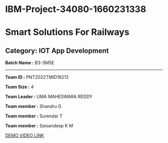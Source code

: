 # IBM-Project-34080-1660231338

# Smart Solutions For Railways


## Category: IOT App Development


**Batch Name :** B3-3M5E

---

**Team ID :** PNT2022TMID16212

**Team Size :** 4

**Team Leader :**  UMA MAHESWARA REDDY

**Team member :** Shandru G

**Team member :** Surendar T

**Team member :** Saisandeep K M



[DEMO VIDEO LINK](https://drive.google.com/drive/folders/1NxHhzRa6a_LfdI9F2QWslA1cAuHD6OaW?usp=share_link)
